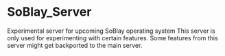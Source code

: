 # SoBlay_Server
Experimental server for upcoming SoBlay operating system
This server is only used for experimenting with certain features.
Some features from this server might get backported to the main server.
